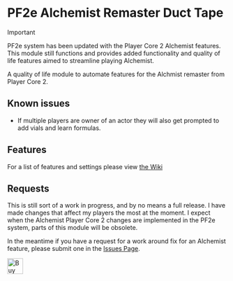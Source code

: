 # PF2e Alchemist Remaster Duct Tape

> [!IMPORTANT]
> PF2e system has been updated with the Player Core 2 Alchemist features. This module still functions and provides added functionality and quality of life features aimed to streamline playing Alchemist.

A quality of life module to automate features for the Alchmist remaster from Player Core 2.

## Known issues

- If multiple players are owner of an actor they will also get prompted to add vials and learn formulas.

## Features

For a list of features and settings please view [the Wiki](https://github.com/thejoester/pf2e-alchemist-remaster-ducttape/wiki)

## Requests

This is still sort of a work in progress, and by no means a full release. I have made changes that affect my players the most at the moment. I expect when the Alchemist Player Core 2 changes are implemented in the PF2e system, parts of this module will be obsolete. 

In the meantime if you have a request for a work around fix for an Alchemist feature, please submit one in the [Issues Page](https://github.com/thejoester/pf2e-alchemist-remaster-ducttape/issues). 


<a href='https://ko-fi.com/X8X817QMZQ' target='_blank'><img height='36' style='border:0px;height:36px;' src='https://storage.ko-fi.com/cdn/kofi6.png?v=6' border='0' alt='Buy Me a Coffee at ko-fi.com' /></a>
